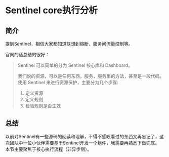 # Sentinel core执行分析

## 简介

提到Sentinel，相信大家都知道联想到熔断、服务间流量控制等。

官网的话总结的很好：
> Sentinel 可以简单的分为 Sentinel 核心库和 Dashboard。
> 
> 我们说的资源，可以是任何东西，服务，服务里的方法，甚至是一段代码。使用 Sentinel 来进行资源保护，主要分为几个步骤:
>1. 定义资源
>2. 定义规则
>3. 检验规则是否生效


##





## 总结

以前对Sentinel有一些源码的阅读和理解，不得不感叹看过的东西又再忘记了，这次团队中一位小伙伴需要基于Sentinel开发一个组件，我需要再熟悉下做兜底。
本节主要聚焦于核心执行流程（非异步侧）。




